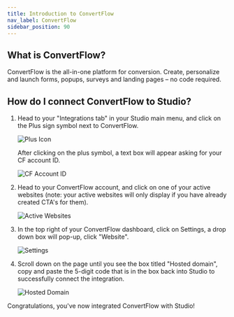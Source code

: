 ```yaml
---
title: Introduction to ConvertFlow
nav_label: ConvertFlow
sidebar_position: 90
---
```


## What is ConvertFlow?

ConvertFlow is the all-in-one platform for conversion. Create, personalize and launch forms, popups, surveys and landing
pages – no code required.

## How do I connect ConvertFlow to Studio?

1. Head to your "Integrations tab" in your Studio main menu, and click on the Plus sign symbol next to
ConvertFlow.

    ![Plus Icon](/assets/studio/Convertflow_1.png)

    After clicking on the plus symbol, a text box will appear asking for your CF account ID.

    ![CF Account ID](/assets/studio/Convertflow_2.png)

2. Head to your ConvertFlow account, and click on one of your active websites (note: your active websites will only
display if you have already created CTA's for them).

    ![Active Websites](/assets/studio/convertflow_3.png)

3. In the top right of your ConvertFlow dashboard, click on Settings, a drop down box will pop-up, click "Website".

    ![Settings](/assets/studio/settings_convertflow.png)

4. Scroll down on the page until you see the box titled "Hosted domain", copy and paste the 5-digit code that is in
the box back into Studio to successfully connect the integration.

    ![Hosted Domain](/assets/studio/code__2_.png)

Congratulations, you've now integrated ConvertFlow with Studio!

